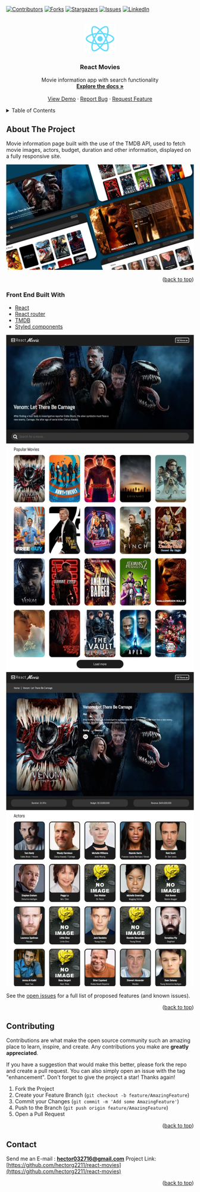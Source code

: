 <div id="top"></div>

[![Contributors][contributors-shield]][contributors-url]
[![Forks][forks-shield]][forks-url]
[![Stargazers][stars-shield]][stars-url]
[![Issues][issues-shield]][issues-url]
[![LinkedIn][linkedin-shield]][linkedin-url]

<!-- PROJECT LOGO -->
<br />
<div align="center">
  <a href="https://github.com/hectorg2211/react-movies">
    <img src="public/logo192.png" alt="Logo" height="80">
  </a>

<h3 align="center">React Movies</h3>

  <p align="center">
    Movie information app with search functionality
    <br />
    <a href="https://github.com/hectorg2211/react-movies"><strong>Explore the docs »</strong></a>
    <br />
    <br />
    <a href="https://reactmovieexplorer.netlify.app/">View Demo</a>
    ·
    <a href="https://github.com/hectorg2211/react-movies/issues">Report Bug</a>
    ·
    <a href="https://github.com/hectorg2211/react-movies/issues">Request Feature</a>
  </p>
</div>

<!-- TABLE OF CONTENTS -->
<details>
  <summary>Table of Contents</summary>
  <ol>
    <li>
      <a href="#about-the-project">About The Project</a>
      <ul>
        <li><a href="#built-with">Built With</a></li>
      </ul>
    </li>
    <li>
      <a href="#getting-started">Getting Started</a>
      <ul>
        <li><a href="#installation">Installation</a></li>
      </ul>
    </li>
    <li><a href="#contributing">Contributing</a></li>
    <li><a href="#contact">Contact</a></li>
  </ol>
</details>

<!-- ABOUT THE PROJECT -->

## About The Project

Movie information page built with the use of the TMDB API, used to fetch movie images, actors, budget, duration and other information, displayed on a fully responsive site.

[![React movies](https://github.com/hectorg2211/React-movies/blob/master/React-movies.jpg)](https://reactmovieexplorer.netlify.app/)

<p align="right">(<a href="#top">back to top</a>)</p>

### Front End Built With

- [React](https://es.reactjs.org/)
- [React router](https://reactrouter.com/)
- [TMDB](https://www.themoviedb.org/?language=es)
- [Styled components](https://styled-components.com/)

![React movies](https://github.com/hectorg2211/React-movies/blob/master/Full%20movies%201.jpeg)
![React movies](https://github.com/hectorg2211/React-movies/blob/master/Full%20movies%202.jpeg)

See the [open issues](https://github.com/hectorg2211/react-movies/issues) for a full list of proposed features (and known issues).

<p align="right">(<a href="#top">back to top</a>)</p>

<!-- CONTRIBUTING -->

## Contributing

Contributions are what make the open source community such an amazing place to learn, inspire, and create. Any contributions you make are **greatly appreciated**.

If you have a suggestion that would make this better, please fork the repo and create a pull request. You can also simply open an issue with the tag "enhancement".
Don't forget to give the project a star! Thanks again!

1. Fork the Project
2. Create your Feature Branch (`git checkout -b feature/AmazingFeature`)
3. Commit your Changes (`git commit -m 'Add some AmazingFeature'`)
4. Push to the Branch (`git push origin feature/AmazingFeature`)
5. Open a Pull Request

<p align="right">(<a href="#top">back to top</a>)</p>

<!-- CONTACT -->

## Contact

Send me an E-mail : **hector032716@gmail.com**
Project Link: [https://github.com/hectorg2211/react-movies](https://github.com/hectorg2211/react-movies)

<p align="right">(<a href="#top">back to top</a>)</p>

<!-- MARKDOWN LINKS & IMAGES -->
<!-- https://www.markdownguide.org/basic-syntax/#reference-style-links -->

[contributors-shield]: https://img.shields.io/github/contributors/hectorg2211/react-movies.svg?style=for-the-badge
[contributors-url]: https://github.com/hectorg2211/react-movies/graphs/contributors
[forks-shield]: https://img.shields.io/github/forks/hectorg2211/react-movies.svg?style=for-the-badge
[forks-url]: https://github.com/hectorg2211/react-movies/network/members
[stars-shield]: https://img.shields.io/github/stars/hectorg2211/react-movies.svg?style=for-the-badge
[stars-url]: https://github.com/hectorg2211/react-movies/stargazers
[issues-shield]: https://img.shields.io/github/issues/hectorg2211/react-movies.svg?style=for-the-badge
[issues-url]: https://github.com/hectorg2211/react-movies/issues
[license-shield]: https://img.shields.io/github/license/hectorg2211/react-movies.svg?style=for-the-badge
[license-url]: https://github.com/hectorg2211/react-movies/blob/master/LICENSE.txt
[linkedin-shield]: https://img.shields.io/badge/-LinkedIn-black.svg?style=for-the-badge&logo=linkedin&colorB=555
[linkedin-url]: https://linkedin.com/in/hector-garcia-698002188
[product-screenshot]: images/screenshot.png
